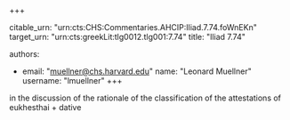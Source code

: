 +++


citable_urn: "urn:cts:CHS:Commentaries.AHCIP:Iliad.7.74.foWnEKn"
target_urn: "urn:cts:greekLit:tlg0012.tlg001:7.74"
title: "Iliad 7.74"

authors:
- email: "muellner@chs.harvard.edu"
  name: "Leonard Muellner"
  username: "lmuellner"
+++

<p>in the discussion of the rationale of the classification of the attestations of eukhesthai + dative</p>